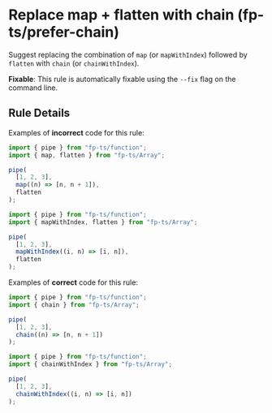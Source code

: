 # Replace map + flatten with chain (fp-ts/prefer-chain)

Suggest replacing the combination of `map` (or `mapWithIndex`) followed by
`flatten` with `chain` (or `chainWithIndex`).

**Fixable**: This rule is automatically fixable using the `--fix` flag on the
command line.

## Rule Details

Examples of **incorrect** code for this rule:

```ts
import { pipe } from "fp-ts/function";
import { map, flatten } from "fp-ts/Array";

pipe(
  [1, 2, 3],
  map((n) => [n, n + 1]),
  flatten
);
```

```ts
import { pipe } from "fp-ts/function";
import { mapWithIndex, flatten } from "fp-ts/Array";

pipe(
  [1, 2, 3],
  mapWithIndex((i, n) => [i, n]),
  flatten
);
```

Examples of **correct** code for this rule:

```ts
import { pipe } from "fp-ts/function";
import { chain } from "fp-ts/Array";

pipe(
  [1, 2, 3],
  chain((n) => [n, n + 1])
);
```

```ts
import { pipe } from "fp-ts/function";
import { chainWithIndex } from "fp-ts/Array";

pipe(
  [1, 2, 3],
  chainWithIndex((i, n) => [i, n])
);
```
